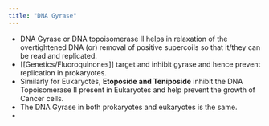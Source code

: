 ```yaml
---
title: "DNA Gyrase"
---
```

- DNA Gyrase or DNA topoisomerase II helps in relaxation of the overtightened DNA (or) removal of positive supercoils so that it/they can be read and replicated.
- [[Genetics/Fluoroquinones]] target and inhibit gyrase and hence prevent replication in prokaryotes.
- Similarly for Eukaryotes, **Etoposide and Teniposide** inhibit the DNA Topoisomerase II present in Eukaryotes and help prevent the growth of Cancer cells.
- The DNA Gyrase in both prokaryotes and eukaryotes is the same.
- 